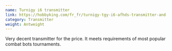 ```yaml
---
name: Turnigy i6 transmitter
link: https://hobbyking.com/fr_fr/turnigy-tgy-i6-afhds-transmitter-and-6ch-receiver-mode-1.html
category: Transmitter
weight: Antweight
---
```

Very decent transmitter for the price. It meets requirements of
most popular combat bots tournaments.
